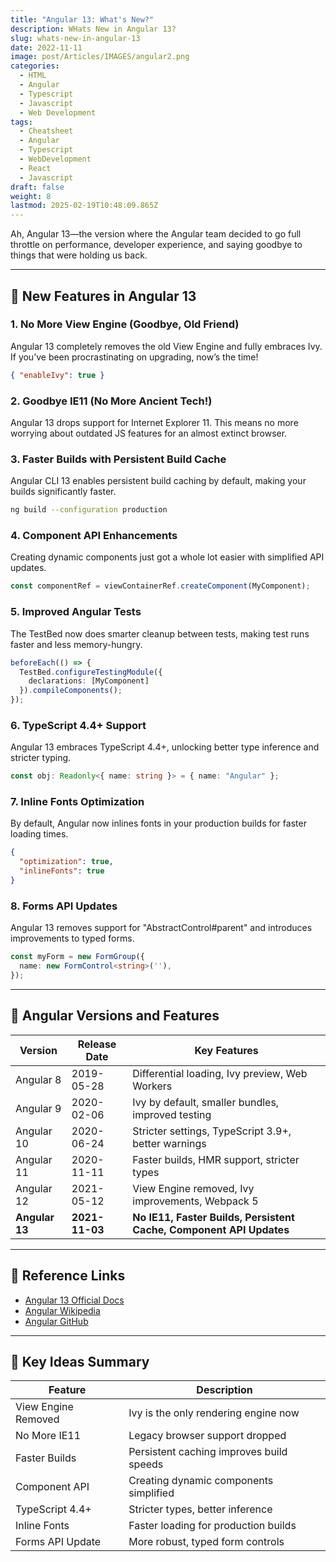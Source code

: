 ```yaml
---
title: "Angular 13: What's New?"
description: WHats New in Angular 13?
slug: whats-new-in-angular-13
date: 2022-11-11
image: post/Articles/IMAGES/angular2.png
categories:
  - HTML
  - Angular
  - Typescript
  - Javascript
  - Web Development
tags:
  - Cheatsheet
  - Angular
  - Typescript
  - WebDevelopment
  - React
  - Javascript
draft: false
weight: 8
lastmod: 2025-02-19T10:48:09.865Z
---
```

Ah, Angular 13—the version where the Angular team decided to go full throttle on performance, developer experience, and saying goodbye to things that were holding us back.

***

## 🚀 New Features in Angular 13

### 1. No More View Engine (Goodbye, Old Friend)

Angular 13 completely removes the old View Engine and fully embraces Ivy. If you’ve been procrastinating on upgrading, now’s the time!

```json
{ "enableIvy": true }
```

### 2. Goodbye IE11 (No More Ancient Tech!)

Angular 13 drops support for Internet Explorer 11. This means no more worrying about outdated JS features for an almost extinct browser.

### 3. Faster Builds with Persistent Build Cache

Angular CLI 13 enables persistent build caching by default, making your builds significantly faster.

```bash
ng build --configuration production
```

### 4. Component API Enhancements

Creating dynamic components just got a whole lot easier with simplified API updates.

```typescript
const componentRef = viewContainerRef.createComponent(MyComponent);
```

### 5. Improved Angular Tests

The TestBed now does smarter cleanup between tests, making test runs faster and less memory-hungry.

```typescript
beforeEach(() => {
  TestBed.configureTestingModule({
    declarations: [MyComponent]
  }).compileComponents();
});
```

### 6. TypeScript 4.4+ Support

Angular 13 embraces TypeScript 4.4+, unlocking better type inference and stricter typing.

```typescript
const obj: Readonly<{ name: string }> = { name: "Angular" };
```

### 7. Inline Fonts Optimization

By default, Angular now inlines fonts in your production builds for faster loading times.

```json
{
  "optimization": true,
  "inlineFonts": true
}
```

### 8. Forms API Updates

Angular 13 removes support for "AbstractControl#parent" and introduces improvements to typed forms.

```typescript
const myForm = new FormGroup({
  name: new FormControl<string>(''),
});
```

***

## 📜 Angular Versions and Features

| Version        | Release Date   | Key Features                                                        |
| -------------- | -------------- | ------------------------------------------------------------------- |
| Angular 8      | 2019-05-28     | Differential loading, Ivy preview, Web Workers                      |
| Angular 9      | 2020-02-06     | Ivy by default, smaller bundles, improved testing                   |
| Angular 10     | 2020-06-24     | Stricter settings, TypeScript 3.9+, better warnings                 |
| Angular 11     | 2020-11-11     | Faster builds, HMR support, stricter types                          |
| Angular 12     | 2021-05-12     | View Engine removed, Ivy improvements, Webpack 5                    |
| **Angular 13** | **2021-11-03** | **No IE11, Faster Builds, Persistent Cache, Component API Updates** |

***

## 🔗 Reference Links

* [Angular 13 Official Docs](https://angular.io/)
* [Angular Wikipedia](https://en.wikipedia.org/wiki/Angular_\(web_framework\))
* [Angular GitHub](https://github.com/angular/angular)

***

## 📝 Key Ideas Summary

| Feature             | Description                              |
| ------------------- | ---------------------------------------- |
| View Engine Removed | Ivy is the only rendering engine now     |
| No More IE11        | Legacy browser support dropped           |
| Faster Builds       | Persistent caching improves build speeds |
| Component API       | Creating dynamic components simplified   |
| TypeScript 4.4+     | Stricter types, better inference         |
| Inline Fonts        | Faster loading for production builds     |
| Forms API Update    | More robust, typed form controls         |
